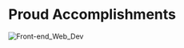 # Proud Accomplishments

![Front-end_Web_Dev](https://github.com/tristanjc7/ProudAccomplishments/assets/134559603/015d51b1-bfd0-4012-9717-0940097b62c7)
